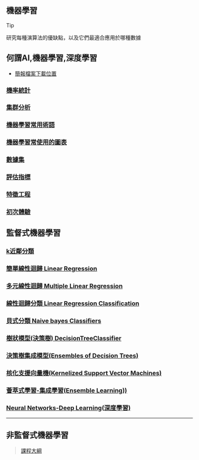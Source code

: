 ## 機器學習
> [!TIP]
> 研究每種演算法的優缺點，以及它們最適合應用於哪種數據

## 何謂AI,機器學習,深度學習

- [簡報檔案下載位置](./簡報圖片)

### [機率統計](./機率統計)
### [集群分析](./集群分析)



### [機器學習常用術語](./名詞解釋)

### [機器學習常使用的圖表](./機器學習常使用的圖表)

### [數據集](./使用數據)

### [評估指標](./評估指標)

### [特徵工程](./特徵工程)

### [初次體驗](./基本package/README.ipynb)

## 監督式機器學習

### [k近鄰分類](./k近鄰分類)

### [簡單線性迴歸 Linear Regression](./簡單線性迴歸)

### [多元線性迴歸 Multiple Linear Regression](./多元線性迴歸)

### [線性迴歸分類 Linear Regression Classification](./邏輯迴歸)

### [貝式分類 Naive bayes Classifiers](./貝氏分類)

### [樹狀模型(決策樹) DecisionTreeClassifier](./樹狀模型)

### [決策樹集成模型(Ensembles of Decision Trees)](./決策樹集成模型)

### [核化支援向量機(Kernelized Support Vector Machines)](./核化支援向量機)

### [薈萃式學習-集成學習(Ensemble Learning))](./薈萃式學習)

### [Neural Networks-Deep Learning(深度學習)](./深度學習/README6.ipynb)

---

## 非監督式機器學習


> [課程大綱](./課程)